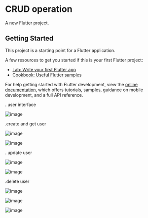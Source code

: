 # CRUD operation

A new Flutter project.

## Getting Started

This project is a starting point for a Flutter application.

A few resources to get you started if this is your first Flutter project:

- [Lab: Write your first Flutter app](https://docs.flutter.dev/get-started/codelab)
- [Cookbook: Useful Flutter samples](https://docs.flutter.dev/cookbook)

For help getting started with Flutter development, view the
[online documentation](https://docs.flutter.dev/), which offers tutorials,
samples, guidance on mobile development, and a full API reference.

. user interface

![image](https://github.com/user-attachments/assets/a2dce0b5-137a-4344-8c59-4e1d7878258a)

.create and get user

![image](https://github.com/user-attachments/assets/965ea006-15a2-4b9d-adbd-61308b8c6e72)

![image](https://github.com/user-attachments/assets/90da7f64-6101-41b6-a41d-c106b698a769)

. update user

![image](https://github.com/user-attachments/assets/9cb94cc2-57c4-4714-b8d6-2158dd7850f6)

![image](https://github.com/user-attachments/assets/2017b7aa-ea86-4393-84bb-a953b9a7b71f)

.delete user

![image](https://github.com/user-attachments/assets/effb6423-0d49-4b4b-9f46-983c3f921754)

![image](https://github.com/user-attachments/assets/133482e1-ee90-4da5-aa84-e9e252c32a5d)

![image](https://github.com/user-attachments/assets/ac7ff621-390c-49cd-b986-d7aee45db979)



